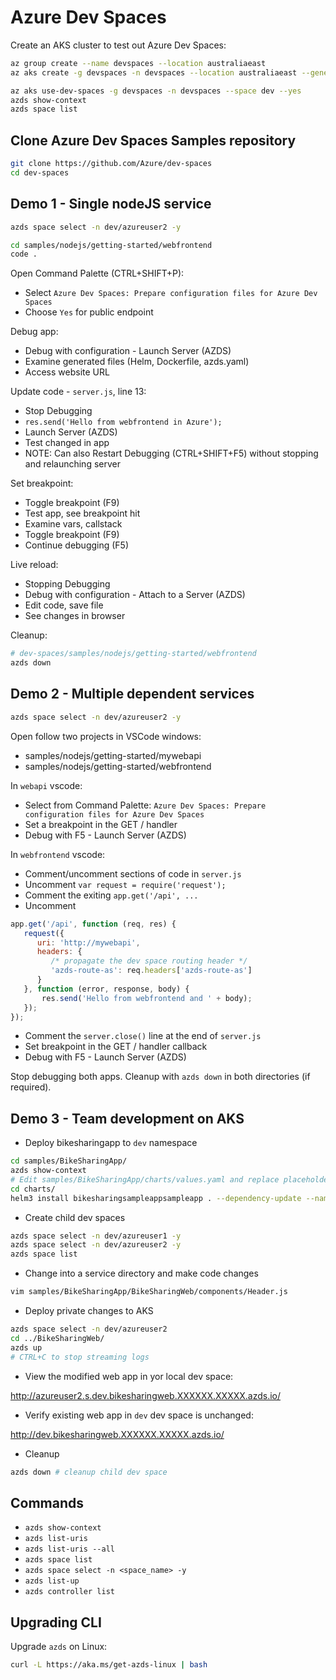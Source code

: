 Azure Dev Spaces
================

Create an AKS cluster to test out Azure Dev Spaces:

```sh
az group create --name devspaces --location australiaeast
az aks create -g devspaces -n devspaces --location australiaeast --generate-ssh-keys

az aks use-dev-spaces -g devspaces -n devspaces --space dev --yes
azds show-context
azds space list
```

Clone Azure Dev Spaces Samples repository
-----------------------------------------

```sh
git clone https://github.com/Azure/dev-spaces
cd dev-spaces
```

Demo 1 - Single nodeJS service
------------------------------

```sh
azds space select -n dev/azureuser2 -y
```

```sh
cd samples/nodejs/getting-started/webfrontend
code .
```

Open Command Palette (CTRL+SHIFT+P):

* Select `Azure Dev Spaces: Prepare configuration files for Azure Dev Spaces`
* Choose `Yes` for public endpoint

Debug app:

* Debug with configuration - Launch Server (AZDS)
* Examine generated files (Helm, Dockerfile, azds.yaml)
* Access website URL

Update code - `server.js`, line 13:

* Stop Debugging
* `res.send('Hello from webfrontend in Azure');`
* Launch Server (AZDS)
* Test changed in app
* NOTE: Can also Restart Debugging (CTRL+SHIFT+F5) without stopping and relaunching server

Set breakpoint:

* Toggle breakpoint (F9)
* Test app, see breakpoint hit
* Examine vars, callstack
* Toggle breakpoint (F9)
* Continue debugging (F5)

Live reload:

* Stopping Debugging
* Debug with configuration - Attach to a Server (AZDS)
* Edit code, save file
* See changes in browser

Cleanup:

```sh
# dev-spaces/samples/nodejs/getting-started/webfrontend
azds down
```

Demo 2 - Multiple dependent services
------------------------------------

```sh
azds space select -n dev/azureuser2 -y
```

Open follow two projects in VSCode windows:

* samples/nodejs/getting-started/mywebapi
* samples/nodejs/getting-started/webfrontend

In `webapi` vscode:

* Select from Command Palette: `Azure Dev Spaces: Prepare configuration files for Azure Dev Spaces`
* Set a breakpoint in the GET / handler
* Debug with F5 - Launch Server (AZDS)

In `webfrontend` vscode:

* Comment/uncomment sections of code in `server.js`
* Uncomment `var request = require('request');`
* Comment the exiting `app.get('/api', ...`
* Uncomment

```js
app.get('/api', function (req, res) {
   request({
      uri: 'http://mywebapi',
      headers: {
         /* propagate the dev space routing header */
         'azds-route-as': req.headers['azds-route-as']
      }
   }, function (error, response, body) {
       res.send('Hello from webfrontend and ' + body);
   });
});
```

* Comment the `server.close()` line at the end of `server.js`
* Set breakpoint in the GET / handler callback
* Debug with F5 - Launch Server (AZDS)

Stop debugging both apps.
Cleanup with `azds down` in both directories (if required).

Demo 3 - Team development on AKS
--------------------------------

* Deploy bikesharingapp to `dev` namespace

```sh
cd samples/BikeSharingApp/
azds show-context
# Edit samples/BikeSharingApp/charts/values.yaml and replace placeholder with HostSuffix
cd charts/
helm3 install bikesharingsampleappsampleapp . --dependency-update --namespace dev --atomic
```

* Create child dev spaces

```sh
azds space select -n dev/azureuser1 -y
azds space select -n dev/azureuser2 -y
azds space list
```

* Change into a service directory and make code changes

```sh
vim samples/BikeSharingApp/BikeSharingWeb/components/Header.js
```

* Deploy private changes to AKS

```sh
azds space select -n dev/azureuser2
cd ../BikeSharingWeb/
azds up
# CTRL+C to stop streaming logs
```

* View the modified web app in yor local dev space:

http://azureuser2.s.dev.bikesharingweb.XXXXXX.XXXXX.azds.io/

* Verify existing web app in `dev` dev space is unchanged:

http://dev.bikesharingweb.XXXXXX.XXXXX.azds.io/

* Cleanup

```sh
azds down # cleanup child dev space
```

Commands
--------

* `azds show-context`
* `azds list-uris`
* `azds list-uris --all`
* `azds space list`
* `azds space select -n <space_name> -y`
* `azds list-up`
* `azds controller list`

Upgrading CLI
-------------

Upgrade `azds` on Linux:

```sh
curl -L https://aka.ms/get-azds-linux | bash
```
